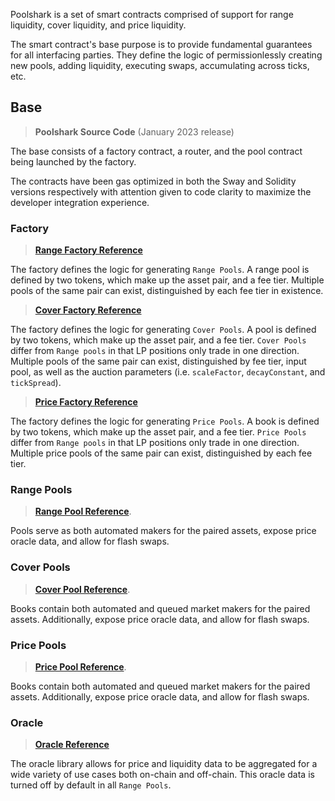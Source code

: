 
Poolshark is a set of smart contracts comprised of support for range liquidity, cover liquidity, and price liquidity.

The smart contract's base purpose is to provide fundamental guarantees for all interfacing parties. They define the logic of permissionlessly creating new pools, adding liquidity, executing swaps, accumulating across ticks, etc.

## Base

> **Poolshark Source Code** (January 2023 release)

The base consists of a factory contract, a router, and the pool contract being launched by the factory.

The contracts have been gas optimized in both the Sway and Solidity versions respectively with attention given to code clarity to maximize the developer integration experience.

### Factory

> [**Range Factory Reference**](base/PoolsharkRangeFactory)

The factory defines the logic for generating `Range Pools`. A range pool is defined by two tokens, which make up the asset pair, and a fee tier. Multiple pools of the same pair can exist, distinguished by each fee tier in existence.

> [**Cover Factory Reference**](base/PoolsharkCoverFactory)

The factory defines the logic for generating `Cover Pools`. A pool is defined by two tokens, which make up the asset pair, and a fee tier. `Cover Pools` differ from `Range pools` in that LP positions only trade in one direction. Multiple pools of the same pair can exist, distinguished by fee tier, input pool, as well as the auction parameters (i.e. `scaleFactor`, `decayConstant`, and `tickSpread`).

> [**Price Factory Reference**](base/PoolsharkPriceFactory)

The factory defines the logic for generating `Price Pools`. A book is defined by two tokens, which make up the asset pair, and a fee tier. `Price Pools` differ from `Range pools` in that LP positions only trade in one direction. Multiple price pools of the same pair can exist, distinguished by each fee tier.

### Range Pools

> [**Range Pool Reference**](base/PoolsharkRangePair).

Pools serve as both automated makers for the paired assets, expose price oracle data, and allow for flash swaps.

### Cover Pools

> [**Cover Pool Reference**](base/PoolsharkCoverPair).

Books contain both automated and queued market makers for the paired assets. Additionally, expose price oracle data, and allow for flash swaps.

### Price Pools

> [**Price Pool Reference**](base/PoolsharkPricePair).

Books contain both automated and queued market makers for the paired assets. Additionally, expose price oracle data, and allow for flash swaps.

### Oracle

> [**Oracle Reference**](libraries/Oracle.en.md)

The oracle library allows for price and liquidity data to be aggregated for a wide variety of use cases both on-chain and off-chain. This oracle data is turned off by default in all `Range Pools`.

<br/><br/><br/><br/>